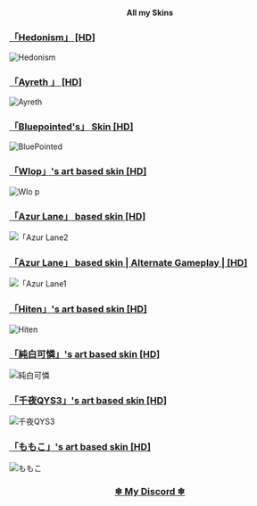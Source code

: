 #### <p align="center"> All my Skins </p>

### [「Hedonism」 [HD]](https://www.reddit.com/r/OsuSkins/comments/al49lf)
![Hedonism ](https://hedonism.s-ul.eu/a5dKpoV3)


### [「Ayreth 」 [HD]](https://www.reddit.com/r/OsuSkins/comments/a285wq)
![Ayreth ](https://ayreth.s-ul.eu/6d1GS1Pb.png)


### [「Bluepointed's」 Skin [HD]](https://www.reddit.com/r/OsuSkins/comments/9ws3ak)
![BluePointed](https://ayreth.s-ul.eu/BXDGWoHU.png)


### [「Wlop」's art based skin [HD]](https://www.reddit.com/r/OsuSkins/comments/9g9dg8)
![Wlo
p](https://ayreth.s-ul.eu/OmsIEG23.png)

### [「Azur Lane」 based skin [HD]](https://www.reddit.com/r/OsuSkins/comments/9hrfrz)
![「Azur Lane2](https://ayreth.s-ul.eu/3Nlm9z4d.png)


### [「Azur Lane」 based skin | Alternate Gameplay | [HD]](https://www.reddit.com/r/OsuSkins/comments/9hrfrz)
![「Azur Lane1](https://ayreth.s-ul.eu/7BcC1N5R.png)


### [「Hiten」's art based skin [HD]](https://www.reddit.com/r/OsuSkins/comments/9920b5)
![Hiten](https://ayreth.s-ul.eu/Sl53cJAh.png)


### [「純白可憐」's art based skin [HD]](https://www.reddit.com/r/OsuSkins/comments/95uybh)
![純白可憐](https://ayreth.s-ul.eu/Jy39iXo1.png)


### [「千夜QYS3」's art based skin [HD]](https://www.reddit.com/r/OsuSkins/comments/8yliin)
![千夜QYS3](https://ayreth.s-ul.eu/eGknQKTd.png)


### [「ももこ」's art based skin [HD]](https://www.reddit.com/r/OsuSkins/comments/8y8w9e)
![ももこ](https://ayreth.s-ul.eu/5AcmKPnX.png)



### <p align="center"> [❄ My Discord ❄](https://discord.gg/95z4TGz) </p>
